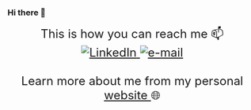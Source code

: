 ### Hi there 👋

<p align="center">
<font size="+2">
    This is how you can reach me 📫
    </i><br>
    <a href="https://www.linkedin.com/in/vivian-chiciudean/">
        <img src="https://img.shields.io/badge/LinkedIn-blue?style=flat-square&logo=linkedin" alt="LinkedIn">
    </a>
    <a href="mailto:vivian.chiciudean@cs.utcluj.ro">
        <img src="https://img.shields.io/badge/Email-blue?style=flat-square&logo=gmail&logoColor=white" alt="e-mail">
    </a>
    </i><br>
    </i><br>
    Learn more about me from my personal 
    <a href="https://vivian-chiciudean.netlify.app/">
       website 
    </a>
    🌐
</font>
</p>

<!--
**vivichiciudean/vivichiciudean** is a ✨ _special_ ✨ repository because its `README.md` (this file) appears on your GitHub profile.

Here are some ideas to get you started:

- 🔭 I’m currently working on ...
- 🌱 I’m currently learning ...
- 👯 I’m looking to collaborate on ...
- 🤔 I’m looking for help with ...
- 💬 Ask me about ...
- 📫 How to reach me: ...
- 😄 Pronouns: ...
- ⚡ Fun fact: ...
-->
